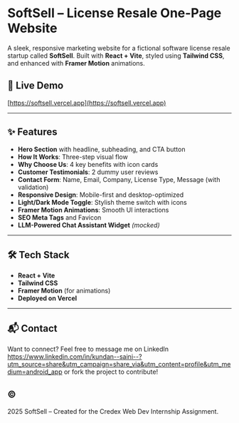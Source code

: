 # SoftSell – License Resale One-Page Website

A sleek, responsive marketing website for a fictional software license resale startup called **SoftSell**. Built with **React + Vite**, styled using **Tailwind CSS**, and enhanced with **Framer Motion** animations.

## 🚀 Live Demo
[https://softsell.vercel.app](https://softsell.vercel.app)

---

## ✨ Features

- **Hero Section** with headline, subheading, and CTA button
- **How It Works**: Three-step visual flow
- **Why Choose Us**: 4 key benefits with icon cards
- **Customer Testimonials**: 2 dummy user reviews
- **Contact Form**: Name, Email, Company, License Type, Message (with validation)
- **Responsive Design**: Mobile-first and desktop-optimized
- **Light/Dark Mode Toggle**: Stylish theme switch with icons
- **Framer Motion Animations**: Smooth UI interactions
- **SEO Meta Tags** and Favicon
- **LLM-Powered Chat Assistant Widget** *(mocked)*

---

## 🛠️ Tech Stack

- **React + Vite**
- **Tailwind CSS**
- **Framer Motion** (for animations)
- **Deployed on Vercel**

---

## 📬 Contact
Want to connect? Feel free to message me on LinkedIn https://www.linkedin.com/in/kundan--saini--?utm_source=share&utm_campaign=share_via&utm_content=profile&utm_medium=android_app or fork the project to contribute!

## ©

2025 SoftSell – Created for the Credex Web Dev Internship Assignment.
